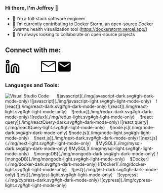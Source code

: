 ### Hi there, I'm Jeffrey 👋

- 👀 I'm a full-stack software engineer
- 🌱 I’m currently contributing to Docker Storm, an open-source Docker Swarms health visualization tool (https://dockerstorm.vercel.app/)
- 🤝 I'm always looking to collaborate on open-source projects


## Connect with me:
[![linkedin](./img/linkedin-light.svg)](https://www.linkedin.com/in/jeffreycplee/#gh-light-mode-only)
[![linkedin](./img/linkedin-dark.svg)](https://www.linkedin.com/in/jeffreycplee/#gh-dark-mode-only)
&nbsp;&nbsp;
[![email](./img/email-dark.svg)](mailto:jeffreyclee@gmail.com#gh-dark-mode-only)
[![email](./img/email-light.svg)](mailto:jeffreyclee@gmail.com#gh-light-mode-only)

### Languages and Tools:
<img alt="Visual Studio Code" width="26px" src="https://cdn.jsdelivr.net/gh/devicons/devicon/icons/typescript/typescript-original.svg" style="padding-right:10px;" />
&nbsp;&nbsp;
![javascript](./img/javascript-dark.svg#gh-dark-mode-only)
![javascript](./img/javascript-light.svg#gh-light-mode-only)
&nbsp;&nbsp;
![react](./img/react-dark.svg#gh-dark-mode-only)
![react](./img/react-light.svg#gh-light-mode-only)
&nbsp;&nbsp;
![redux](./img/redux-dark.svg#gh-dark-mode-only)
![redux](./img/redux-light.svg#gh-light-mode-only)
&nbsp;&nbsp;
![react query](./img/reactQuery-dark.svg#gh-dark-mode-only)
![react query](./img/reactQuery-light.svg#gh-light-mode-only)
&nbsp;&nbsp;
![node.js](./img/node-dark.svg#gh-dark-mode-only)
![node.js](./img/node-light.svg#gh-light-mode-only)
&nbsp;&nbsp;
![next.js](./img/next-dark.svg#gh-dark-mode-only)
![next.js](./img/next-light.svg#gh-light-mode-only)
&nbsp;&nbsp;
![MySQL](./img/mysql-dark.svg#gh-dark-mode-only)
![MySQL](./img/mysql-light.svg#gh-light-mode-only)
&nbsp;&nbsp;
![mongoDB](./img/mongodb-dark.svg#gh-dark-mode-only)
![mongoDB](./img/mongodb-light.svg#gh-light-mode-only)
&nbsp;&nbsp;
![Docker](./img/docker-dark.svg#gh-dark-mode-only)
![Docker](./img/docker-light.svg#gh-light-mode-only)
&nbsp;&nbsp;
![jest](./img/jest-dark.svg#gh-dark-mode-only)
![jest](./img/jest-light.svg#gh-light-mode-only)
&nbsp;&nbsp;
![cypress](./img/cypress-dark.svg#gh-dark-mode-only)
![cypress](./img/cypress-light.svg#gh-light-mode-only)
